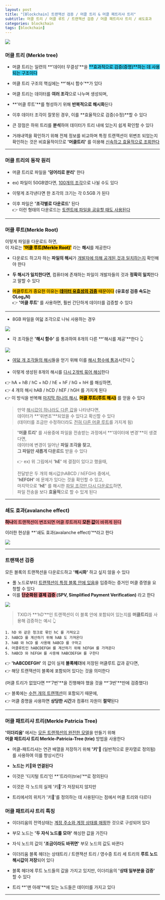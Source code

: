 ```yaml
---
layout: post
title: "[Blockchain] 트랜잭션 검증 / 머클 트리 & 머클 패트리샤 트리"
subtitle: 머클 트리 / 머클 루트 / 트랜잭션 검증 / 머클 패트리샤 트리 / 쇄도효과
categories: blockchain
tags: [blockchain]
---
```


![](https://velog.velcdn.com/images/-__-/post/70b905df-e836-44be-8f7c-431dac4eaf2e/image.png)

### 머클 트리 (Merkle tree)

- 머클 트리는 일련의 **'데이터 무결성'**을 <span style="background-color:#34CDEF; color:#000;">**효과적으로 검증(증명)**하는 데 사용되는 구조이다

- 머클 트리 구조의 핵심에는 **'해시 함수'**가 있다

- 머클 트리는 데이터를 **여러 조각**으로 나누며 생성되며,

- **'머클 루트'**를 형성하기 위해 **반복적으로 해시화**된다

- 이후 데이터 조각이 잘못된 경우, 이를 **효율적으로 검증(수정)**할 수 있다

- 큰 장점은 하위 트리를 **분석**하여 데이터가 트리 내에 있는지 쉽게 확인할 수 있다

- 거래내역을 확인하기 위해 전체 정보를 비교하며 특정 트랜잭션이 위변조 되었는지 확인하는 것은 비효율적이므로 **'머클트리'** 를 이용해 <u>신속하고 효율적으로 조회한다</u>

<hr>

### 머클 트리의 동작 원리

- 머클 트리로 파일을 **'덩어리로 분리'** 한다

- ex) 파일이 50GB였다면, <u>100개의 조각</u>으로 나뉠 수도 있다

- 이렇게 조각낸다면 한 조각의 크기는 각 0.5GB 가 된다

- 이후 파일은 **'조각별로 다운로드'** 된다<br>
  👉 이런 형태의 다운로드는 <u>토렌트에 파일을 공유할 때도 사용된다</u>

<hr>

### 머클 루트(Merkle Root)

이렇게 파일을 다운로드 하면,<br>
이 자료는 <span style="background-color:#FFC701; color:#000;">**'머클 루트(Merkle Root)'**</span> 라는 **해시**를 제공한다

- 다운로드 하고자 하는 **파일의 해시**가 <u>개발자에 의해 공개된 것과 일치하는지</u> 확인해야 한다

- **두 해시가 일치한다면**, 컴퓨터에 존재하는 파일이 개발자들의 것과 **정확히 일치**한다고 말할 수 있다

- <span style="background-color:#FFC701; color:#000;">머클루트가 중요한 이유는 **<u>데이터 유효성의 검증</u>** 때문이다</span>
  **(유효성 검증 속도는 OLog₂N)**<br>
  👉 **'머클 루트'** 를 사용하면, 훨씬 간단하게 데이터를 검증할 수 있다

<hr>

- 8GB 파일을 여덟 조각으로 나눠 사용하는 경우

![](https://velog.velcdn.com/images/-__-/post/d88dbba4-0883-49b1-b63f-b4022f7e0e9c/image.png)

- 각 조각들은 **'해시 함수'** 를 통과하여 8개의 다른 **'해시를 제공'**한다 👆

![](https://velog.velcdn.com/images/-__-/post/98e135c6-f79d-4cbb-b653-283c23c4f251/image.png)

- <u>여덟 개 조각들의 해시</u>들을 얻기 위해 이를 <u>해시 함수에 통과</u>시킨다 👆

- 이렇게 생성된 8개의 해시를 <u>다시 2개씩 묶어 해싱</u>한다

👉 hA + hB / hC + hD / hE + hF / hG + hH 를 해싱하면,<br>
👉 4 개의 해시 hAB / hCD / hEF / hGH 를 가지게 된다<br>
👉 이 방식을 반복해 <u>마지막 하나의 해시</u>, <span style="background-color:#FFC701; color:#000;">**머클 루트(루트 해시)**</span> 를 얻을 수 있다

> 만약 <u>해시값이 하나라도 다른 값</u>을 나타낸다면,<br>
> 데이터가 **'위변조'**되었을 수 있다고 확신할 수 있다<br>
> (데이터를 조금만 수정하더라도 <u>전혀 다른 머클 루트</u>를 가지게 됨)

> **'머클 트리'** 를 사용중에 파일을 전송받는 과정에서 **'데이터에 변경'**이 생겼다면,<br>
> 데이터에 변경이 일어난 **파일 조각을 찾고**,<br>
> **그 파일만 새롭게 다운로드** 받을 수 있다
>
> 👉 ex) 위 그림에서 **'hE'** 에 결점이 있다고 했을때,
>
> 전달받은 두 개의 해시값(hABCD / hEFGH) 중에서,<br>
> **'hEFGH'** 에 문제가 있다는 것을 확인할 수 있고,<br>
> 마지막으로 **'hE'** 를 해시한 <u>파일 조각만 다시 다운로드</u>하면,<br>
> 파일 전송을 보다 **효율적**으로 할 수 있게 된다

<hr>

### 쇄도 효과(avalanche effect)

<span style="background-color:#F7969A; color:#000;">**하나**의 트랜잭션이 변조되면 머클 루트까지 **모든 값**이 바뀌게 된다</span>

이러한 현상을 **'쇄도 효과(avalanche effect)'**라고 한다

![](https://velog.velcdn.com/images/-__-/post/96da68ff-6ec6-4b93-be14-fcd0da866e47/image.png)

<hr>

### 트랜잭션 검증

모든 블록의 트랜잭션을 다운로드하고 **'해시화'** 하고 싶지 않을 수 있다

- 풀 노드로부터 <u>트랜잭션이 특정 블록 안에 있음</u>을 입증하는 증거인 머클 증명을 요청할 수 있다
- 이를 <span style="background-color:#F7969A; color:#000;">**단순화된 결제 검증** </span>**(SPV, Simplified Payment Verification)** 라고 한다

![](https://velog.velcdn.com/images/-__-/post/b0a9199f-9470-44b7-9063-122dcd2df94d/image.png)

> TXID가 **‘hD’**인 트랜잭션이 이 블록 안에 포함되어 있는지를 **머클트리**를 사용해 검증하는 예시 👆

`1. hD 와 같은 청크로 묶인 hC 를 가져오고`<br>
`2. hABCD 를 계산하기 위해 hAB 도 가져온다`<br>
`3. hAB 와 hCD 를 사용해 hABCD 를 구하고`<br>
`4. 머클루트인 hABCDEFGH 를 계산하기 위해 hEFGH 를 가져온다`<br>
`5. hABCD 와 hEFGH 를 사용해 hABCDEFGH 를 구한다`

👉 **'hABCDEFGH'** 의 값이 실제 **블록헤더**에 저장된 머클루트 값과 같다면,<br>
👉 해당 트랜잭션이 블록에 포함되어 있다는 것을 의미한다

(머클 트리가 없었다면 **'7번'**을 진행해야 했을 것을 **'3번'**만에 검증했다)

👉 블록에는 <u>수천 개의 트랜잭션</u>이 포함되기 때문에,<br>
👉 머클 증명을 사용하면 **상당한 시간**과 컴퓨터 자원이 **절약**된다

<hr>

### 머클 패트리샤 트리(Merkle Patricia Tree)

**'이더리움'** 에서는 <u>모든 트랜잭션의 완전한 모델</u>을 만들기 위해<br>
**머클 패트리샤 트리 Merkle-Patricia-Tree (trie)** 방법을 사용한다

- 머클-패트리샤는 연관 배열을 저장하기 위해 **'키'🔑** (일반적으로 문자열로 정의됨) 를 사용하여 이를 향상시킨다

- **노드는 키🔑와 연결된다**

- 이것은 '디지털 트리'인 **'트라이(trie)'**로 정의된다

- 이것은 각 노드의 실제 '키🔑'가 저장되지 않지만

- 트리에서의 위치가 '키🔑'를 정의하는 데 사용된다는 점에서 머클 트리와 다르다

### 머클 패트리샤 트리 특징

- 이더리움의 전역상태는 <u>계정 주소와 계정 상태를 매핑</u>한 것으로 구성되어 있다

- 부모 노드는 **'두 자식 노드를 모아'** 해싱한 값을 가진다

- 자식 노드의 값이 **'조금이라도 바뀌면'** 부모 노드의 값도 바뀐다

- 이더리움 블록 헤더는 상태트리 / 트랜잭션 트리 / 영수증 트리
  세 트리의 **루트 노드 해시값이 저장**되어 있다

- 블록 헤더에 루트 노드들의 값을 가지고 있지만,
  이더리움의 **'상태 일부분을 검증'** 할 수 있다
  <br>
- 트리 **'맨 아래'**에 있는 노드들은 데이터를 가지고 있다

---
